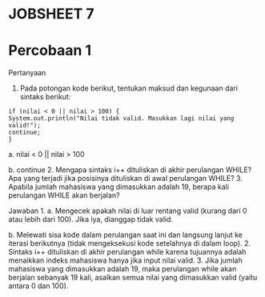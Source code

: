# JOBSHEET 7
# Percobaan 1


Pertanyaan
1. Pada potongan kode berikut, tentukan maksud dan kegunaan dari sintaks berikut:
```
if (nilai < 0 || nilai > 100) {
System.out.println("Nilai tidak valid. Masukkan lagi nilai yang valid!");
continue;
}
```
a. nilai < 0 || nilai > 100 

b. continue 
2. Mengapa sintaks i++ dituliskan di akhir perulangan WHILE? Apa yang terjadi jika posisinya dituliskan di awal perulangan WHILE? 
3. Apabila jumlah mahasiswa yang dimasukkan adalah 19, berapa kali perulangan WHILE akan berjalan? 


Jawaban
1. 
a. Mengecek apakah nilai di luar rentang valid (kurang dari 0 atau lebih dari 100). Jika iya, dianggap tidak valid.

b. Melewati sisa kode dalam perulangan saat ini dan langsung lanjut ke iterasi berikutnya (tidak mengeksekusi kode setelahnya di dalam loop).
2. Sintaks i++ dituliskan di akhir perulangan while karena tujuannya adalah menaikkan indeks mahasiswa hanya jika input nilai valid.
3. Jika jumlah mahasiswa yang dimasukkan adalah 19, maka perulangan while akan berjalan sebanyak 19 kali, asalkan semua nilai yang dimasukkan valid (yaitu antara 0 dan 100). 